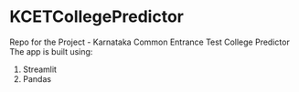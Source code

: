 # KCETCollegePredictor
Repo for the Project - Karnataka Common Entrance Test College Predictor
The app is built using:
1. Streamlit
2. Pandas
